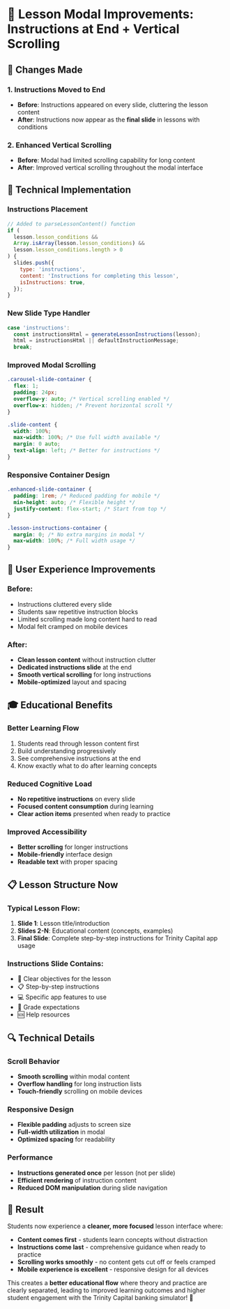 # 📱 Lesson Modal Improvements: Instructions at End + Vertical Scrolling

## 🎯 Changes Made

### **1. Instructions Moved to End**

- **Before**: Instructions appeared on every slide, cluttering the lesson content
- **After**: Instructions now appear as the **final slide** in lessons with conditions

### **2. Enhanced Vertical Scrolling**

- **Before**: Modal had limited scrolling capability for long content
- **After**: Improved vertical scrolling throughout the modal interface

## 🔧 Technical Implementation

### **Instructions Placement**

```javascript
// Added to parseLessonContent() function
if (
  lesson.lesson_conditions &&
  Array.isArray(lesson.lesson_conditions) &&
  lesson.lesson_conditions.length > 0
) {
  slides.push({
    type: 'instructions',
    content: 'Instructions for completing this lesson',
    isInstructions: true,
  });
}
```

### **New Slide Type Handler**

```javascript
case 'instructions':
  const instructionsHtml = generateLessonInstructions(lesson);
  html = instructionsHtml || defaultInstructionMessage;
  break;
```

### **Improved Modal Scrolling**

```css
.carousel-slide-container {
  flex: 1;
  padding: 24px;
  overflow-y: auto; /* Vertical scrolling enabled */
  overflow-x: hidden; /* Prevent horizontal scroll */
}

.slide-content {
  width: 100%;
  max-width: 100%; /* Use full width available */
  margin: 0 auto;
  text-align: left; /* Better for instructions */
}
```

### **Responsive Container Design**

```css
.enhanced-slide-container {
  padding: 1rem; /* Reduced padding for mobile */
  min-height: auto; /* Flexible height */
  justify-content: flex-start; /* Start from top */
}

.lesson-instructions-container {
  margin: 0; /* No extra margins in modal */
  max-width: 100%; /* Full width usage */
}
```

## 📱 User Experience Improvements

### **Before:**

- Instructions cluttered every slide
- Students saw repetitive instruction blocks
- Limited scrolling made long content hard to read
- Modal felt cramped on mobile devices

### **After:**

- **Clean lesson content** without instruction clutter
- **Dedicated instructions slide** at the end
- **Smooth vertical scrolling** for long instructions
- **Mobile-optimized** layout and spacing

## 🎓 Educational Benefits

### **Better Learning Flow**

1. Students read through lesson content first
2. Build understanding progressively
3. See comprehensive instructions at the end
4. Know exactly what to do after learning concepts

### **Reduced Cognitive Load**

- **No repetitive instructions** on every slide
- **Focused content consumption** during learning
- **Clear action items** presented when ready to practice

### **Improved Accessibility**

- **Better scrolling** for longer instructions
- **Mobile-friendly** interface design
- **Readable text** with proper spacing

## 📋 Lesson Structure Now

### **Typical Lesson Flow:**

1. **Slide 1**: Lesson title/introduction
2. **Slides 2-N**: Educational content (concepts, examples)
3. **Final Slide**: Complete step-by-step instructions for Trinity Capital app usage

### **Instructions Slide Contains:**

- 🎯 Clear objectives for the lesson
- 📋 Step-by-step instructions
- 💻 Specific app features to use
- 📝 Grade expectations
- 🆘 Help resources

## 🔍 Technical Details

### **Scroll Behavior**

- **Smooth scrolling** within modal content
- **Overflow handling** for long instruction lists
- **Touch-friendly** scrolling on mobile devices

### **Responsive Design**

- **Flexible padding** adjusts to screen size
- **Full-width utilization** in modal
- **Optimized spacing** for readability

### **Performance**

- **Instructions generated once** per lesson (not per slide)
- **Efficient rendering** of instruction content
- **Reduced DOM manipulation** during slide navigation

## 🎯 Result

Students now experience a **cleaner, more focused** lesson interface where:

- **Content comes first** - students learn concepts without distraction
- **Instructions come last** - comprehensive guidance when ready to practice
- **Scrolling works smoothly** - no content gets cut off or feels cramped
- **Mobile experience is excellent** - responsive design for all devices

This creates a **better educational flow** where theory and practice are clearly separated, leading to improved learning outcomes and higher student engagement with the Trinity Capital banking simulator! 🚀
